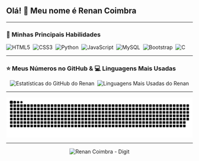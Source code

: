 ## Olá! 👋 Meu nome é Renan Coimbra

---

### 🚀 Minhas Principais Habilidades

<p align="left">
  <img src="https://img.shields.io/badge/HTML5-E34F26?style=for-the-badge&logo=html5&logoColor=white" alt="HTML5"/>&nbsp;
  <img src="https://img.shields.io/badge/CSS3-1572B6?style=for-the-badge&logo=css3&logoColor=white" alt="CSS3"/>&nbsp;
  <img src="https://img.shields.io/badge/Python-3776AB?style=for-the-badge&logo=python&logoColor=white" alt="Python"/>&nbsp;
  <img src="https://img.shields.io/badge/JavaScript-F7DF1E?style=for-the-badge&logo=javascript&logoColor=black" alt="JavaScript"/>&nbsp;
  <img src="https://img.shields.io/badge/MySQL-4479A1?style=for-the-badge&logo=mysql&logoColor=white" alt="MySQL"/>&nbsp;
  <img src="https://img.shields.io/badge/Bootstrap-7952B3?style=for-the-badge&logo=bootstrap&logoColor=white" alt="Bootstrap"/>&nbsp;
  <img src="https://img.shields.io/badge/C-A8B9CC?style=for-the-badge&logo=c&logoColor=white" alt="C"/>
</p>

---

### ⭐ Meus Números no GitHub & 💻 Linguagens Mais Usadas

<p align="center">
  <img src="https://github-readme-stats.vercel.app/api?username=Renan2583&show_icons=true&theme=dark&include_all_commits=true&count_private=true" alt="Estatísticas do GitHub do Renan"/>&nbsp;
  <img src="https://github-readme-stats.vercel.app/api/top-langs/?username=Renan2583&layout=compact&theme=dark" alt="Linguagens Mais Usadas do Renan"/>
</p>

---

<picture align="center">
  <source media="(prefers-color-scheme: dark)" srcset="https://raw.githubusercontent.com/Renan2583/Renan2583/output/github-contribution-grid-snake-dark.svg">
  <source media="(prefers-color-scheme: light)" srcset="https://raw.githubusercontent.com/Renan2583/Renan2583/output/github-contribution-grid-snake-dark.svg">
  <img align="center" alt="github contribution grid snake animation" src="https://raw.githubusercontent.com/mari4souza/mari4souza/output/github-contribution-grid-snake.svg">
</picture>

---

<div align="center">
  <img src="https://github.com/Renan2583/Renan2583/blob/main/profile-header.svg" alt="Renan Coimbra - Digit" />
</div>
